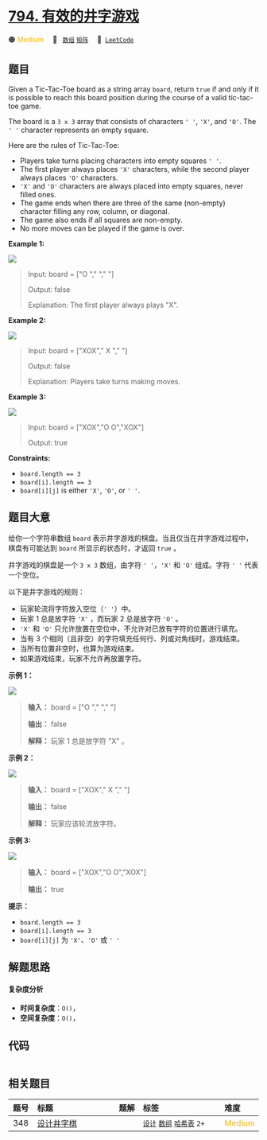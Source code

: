 # [794. 有效的井字游戏](https://leetcode.com/problems/valid-tic-tac-toe-state)

🟠 <font color=#ffb800>Medium</font>&emsp; 🔖&ensp; [`数组`](/leetcode-js/outline/tag/array.md) [`矩阵`](/leetcode-js/outline/tag/matrix.md)&emsp; 🔗&ensp;[`LeetCode`](https://leetcode.com/problems/valid-tic-tac-toe-state)

## 题目

Given a Tic-Tac-Toe board as a string array `board`, return `true` if and only
if it is possible to reach this board position during the course of a valid
tic-tac-toe game.

The board is a `3 x 3` array that consists of characters `' '`, `'X'`, and
`'O'`. The `' '` character represents an empty square.

Here are the rules of Tic-Tac-Toe:

  * Players take turns placing characters into empty squares `' '`.
  * The first player always places `'X'` characters, while the second player always places `'O'` characters.
  * `'X'` and `'O'` characters are always placed into empty squares, never filled ones.
  * The game ends when there are three of the same (non-empty) character filling any row, column, or diagonal.
  * The game also ends if all squares are non-empty.
  * No more moves can be played if the game is over.



**Example 1:**

![](https://assets.leetcode.com/uploads/2021/05/15/tictactoe1-grid.jpg)

> Input: board = ["O  ","   ","   "]
> 
> Output: false
> 
> Explanation: The first player always plays "X".

**Example 2:**

![](https://assets.leetcode.com/uploads/2021/05/15/tictactoe2-grid.jpg)

> Input: board = ["XOX"," X ","   "]
> 
> Output: false
> 
> Explanation: Players take turns making moves.

**Example 3:**

![](https://assets.leetcode.com/uploads/2021/05/15/tictactoe4-grid.jpg)

> Input: board = ["XOX","O O","XOX"]
> 
> Output: true

**Constraints:**

  * `board.length == 3`
  * `board[i].length == 3`
  * `board[i][j]` is either `'X'`, `'O'`, or `' '`.


## 题目大意

给你一个字符串数组 `board` 表示井字游戏的棋盘。当且仅当在井字游戏过程中，棋盘有可能达到 `board` 所显示的状态时，才返回 `true` 。

井字游戏的棋盘是一个 `3 x 3` 数组，由字符 `' '`，`'X'` 和 `'O'` 组成。字符 `' '` 代表一个空位。

以下是井字游戏的规则：

  * 玩家轮流将字符放入空位（`' '`）中。
  * 玩家 1 总是放字符 `'X'` ，而玩家 2 总是放字符 `'O'` 。
  * `'X'` 和 `'O'` 只允许放置在空位中，不允许对已放有字符的位置进行填充。
  * 当有 3 个相同（且非空）的字符填充任何行、列或对角线时，游戏结束。
  * 当所有位置非空时，也算为游戏结束。
  * 如果游戏结束，玩家不允许再放置字符。



**示例 1：**

![](https://assets.leetcode.com/uploads/2021/05/15/tictactoe1-grid.jpg)

> 
> 
> 
> 
> 
> **输入：** board = ["O  ","   ","   "]
> 
> **输出：** false
> 
> **解释：** 玩家 1 总是放字符 "X" 。
> 
> 

**示例 2：**

![](https://assets.leetcode.com/uploads/2021/05/15/tictactoe2-grid.jpg)

> 
> 
> 
> 
> 
> **输入：** board = ["XOX"," X ","   "]
> 
> **输出：** false
> 
> **解释：** 玩家应该轮流放字符。
> 
> 

**示例 3:**

![](https://assets.leetcode.com/uploads/2021/05/15/tictactoe4-grid.jpg)

> 
> 
> 
> 
> 
> **输入：** board = ["XOX","O O","XOX"]
> 
> **输出：** true
> 
> 



**提示：**

  * `board.length == 3`
  * `board[i].length == 3`
  * `board[i][j]` 为 `'X'`、`'O'` 或 `' '`


## 解题思路

#### 复杂度分析

- **时间复杂度**：`O()`，
- **空间复杂度**：`O()`，

## 代码

```javascript

```

## 相关题目

<!-- prettier-ignore -->
| 题号 | 标题 | 题解 | 标签 | 难度 |
| :------: | :------ | :------: | :------ | :------ |
| 348 | [设计井字棋](https://leetcode.com/problems/design-tic-tac-toe) |  |  [`设计`](/leetcode-js/outline/tag/design.md) [`数组`](/leetcode-js/outline/tag/array.md) [`哈希表`](/leetcode-js/outline/tag/hash-table.md) `2+` | <font color=#ffb800>Medium</font> |

<style>
.blue {
    background-color: #096dd9;
    padding: 0.25rem 0.5rem;
    margin: 0;
    font-size: 0.85em;
    border-radius: 3px;
    color: white;
    font-weight: 500;
}
table th:first-of-type { width: 10%; }
table th:nth-of-type(2) { width: 35%; }
table th:nth-of-type(3) { width: 10%; }
table th:nth-of-type(4) { width: 35%; }
table th:nth-of-type(5) { width: 10%; }
</style>

